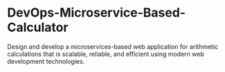 # DevOps-Microservice-Based-Calculator
 Design and develop a microservices-based web application for arithmetic calculations that is scalable, reliable, and efficient using modern web development technologies.
